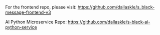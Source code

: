 For the frontend repo, please visit: https://github.com/dallaskle/s_black-message-frontend-v3

AI Python Microservice Repo: https://github.com/dallaskle/s-black-ai-python-service
